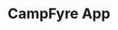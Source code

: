 ---
title: CampFyre App
pubDate: 2024-01-09
projectDuration: 1 Week
isDraft: true
description: A Rental Website
role: Jackie Ho
category: UX/UI
thumbnail: "../../images/portfolio/campsite/campsite.jpg"
alt: campsite
technology: hello
isLocked: false
cta: Learn more
deliverables: [Logo, Website]

---